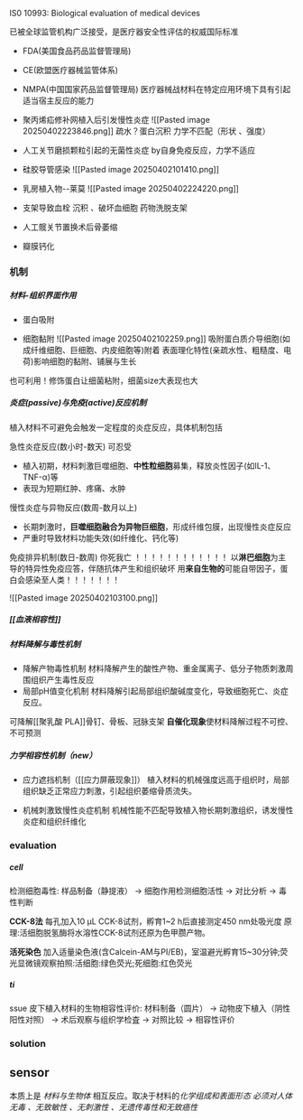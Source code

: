 IS0 10993: Biological evaluation of medical devices

已被全球监管机构广泛接受，是医疗器安全性评估的权威国际标准
- FDA(美国食品药品监督管理局)
- CE(欧盟医疗器械监管体系)
- NMPA(中国国家药品监督管理局)
医疗器械战材料在特定应用环境下具有引起适当宿主反应的能力


- 聚丙烯疝修补网植入后引发慢性炎症
	![[Pasted image 20250402223846.png]]
	疏水？蛋白沉积
	力学不匹配（形状 、强度）
- 人工关节磨损颗粒引起的无菌性炎症
	by自身免疫反应，力学不适应
- 硅胶导管感染
	![[Pasted image 20250402101410.png]]

- 乳房植入物--莱莫
					![[Pasted image 20250402224220.png]]
- 支架导致血栓
		沉积 、破坏血细胞			药物洗脱支架
- 人工髋关节置换术后骨萎缩
- 瓣膜钙化

### 机制
##### 材料-组织界面作用

- 蛋白吸附

- 细胞黏附
![[Pasted image 20250402102259.png]]
吸附蛋白质介导细胞(如成纤维细胞、巨细胞、内皮细胞等)附着
表面理化特性(亲疏水性、粗糙度、电荷)影响细胞的黏附、铺展与生长

也可利用！修饰蛋白让细菌粘附，细菌size大表现也大

##### 炎症(passive)与免疫(active)反应机制
植入材料不可避免会触发一定程度的炎症反应，具体机制包括

急性炎症反应(数小时-数天) 可忍受
- 植入初期，材料刺激巨噬细胞、**中性粒细胞**募集，释放炎性因子(如IL-1、TNF-α)等
- 表现为短期红肿、疼痛、水肿

慢性炎症与异物反应(数周-数月以上)
- 长期刺激时，**巨噬细胞融合为异物巨细胞**，形成纤维包膜，出现慢性炎症反应
- 严重时导致材料功能失效(如纤维化、钙化等)

免疫排异机制(数日-数周) 你死我亡 ！！！！！！！！！！！！
以**淋巴细胞**为主导的特异性免疫应答，伴随抗体产生和组织破坏
用**来自生物的**可能自带因子，蛋白会感染至人类！！！！！！！

![[Pasted image 20250402103100.png]]




##### [[血液相容性]]



##### 材料降解与毒性机制

- 降解产物毒性机制
材料降解产生的酸性产物、重金属离子、低分子物质刺激周围组织产生毒性反应
- 局部pH值变化机制
材料降解引起局部组织酸碱度变化，导致细胞死亡、炎症反应。


可降解[[聚乳酸 PLA]]骨钉、骨板、冠脉支架
**自催化现象**使材料降解过程不可控、不可预测


##### 力学相容性机制（new）

- 应力遮挡机制（[[应力屏蔽现象]]）
植入材料的机械强度远高于组织时，局部组织缺乏正常应力刺激，引起组织萎缩骨质流失。

- 机械刺激致慢性炎症机制
机械性能不匹配导致植入物长期刺激组织，诱发慢性炎症和组织纤维化






### evaluation

##### cell
检测细胞毒性:
样品制备（静提液） → 细胞作用检测细胞活性 → 对比分析 → 毒性判断

**CCK-8法**
每孔加入10 μL CCK-8试剂，孵育1~2 h后直接测定450 nm处吸光度
原理:活细胞脱氢酶将水溶性CCK-8试剂还原为色甲臜产物。

**活死染色**
加入适量染色液(含Calcein-AM与PI/EB)，室温避光孵育15~30分钟;荧光显微镜观察拍照:活细胞:绿色荧光;死细胞:红色荧光


##### ti
ssue
皮下植入材料的生物相容性评价:
材料制备（圆片） → 动物皮下植入（阴性阳性对照） → 术后观察与组织学检査 → 对照比较 → 相容性评价








### solution



## sensor
本质上是 *材料与生物体* 相互反应。取决于材料的*化学组成和表面形态*
*必须对人体无毒 、无致敏性 、无刺激性 、无遗传毒性和无致癌性*
